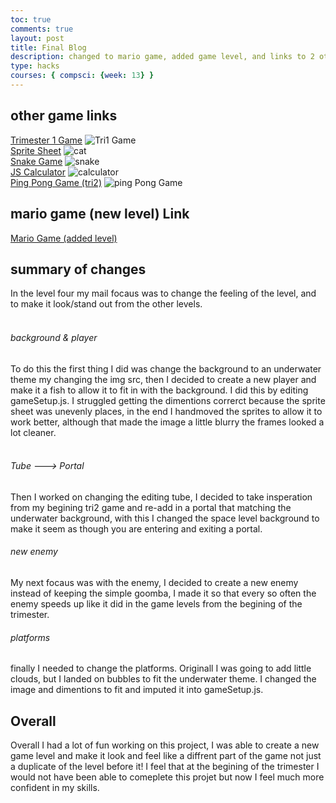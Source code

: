 ```yaml
---
toc: true
comments: true
layout: post
title: Final Blog
description: changed to mario game, added game level, and links to 2 other tri1/tri2 games and mario game with added level
type: hacks
courses: { compsci: {week: 13} }
---
```


## other game links
<td><a href="https://noratheturtle.github.io/code//2023/11/02/Trimester1game.html">Trimester 1 Game</a></td>
<img src="{{site.baseurl}}/images/platformer/tri1game.png" alt="Tri1 Game">
<br>
<td><a href="https://noratheturtle.github.io/code//2023/09/26/spritesheet.html">Sprite Sheet</a></td>
<img src="{{site.baseurl}}/images/spriteCat.png" alt="cat">
<br>
<td><a href="https://noratheturtle.github.io/code//2023/08/31/snakeGame.html">Snake Game</a></td>
<img src="{{site.baseurl}}/images/platformer/snakegame.png" alt="snake">
<br>
<td><a href="https://noratheturtle.github.io/code//2023/08/23/javascript-calculator.html">JS Calculator</a></td>
<img src="{{site.baseurl}}/images/platformer/calculator.png" alt="calculator">
<br>
<td><a href="https://noratheturtle.github.io/code//2023/11/15/pingPongGame.html">Ping Pong Game (tri2)</a></td>
<img src="{{site.baseurl}}/images/platformer/pingPong.png" alt="ping Pong Game">
<br>

## mario game (new level) Link
<td><a href="https://noratheturtle.github.io/code//2024/01/08/CSSE-oop-game-levels2.html">Mario Game (added level)</a></td>

## summary of changes
In the level four my mail focaus was to change the feeling of the level, and to make it look/stand out from the other levels.  
<br>

###### background & player
To do this the first thing I did was change the background to an underwater theme my changing the img src, then I decided to create a new player and make it a fish to allow it to fit in with the background.  I did this by editing gameSetup.js.  I struggled getting the dimentions correrct because the sprite sheet was unevenly places, in the end I handmoved the sprites to allow it to work better, although that made the image a little blurry the frames looked a lot cleaner.  
<br>

###### Tube ---> Portal
Then I worked on changing the editing tube, I decided to take insperation from my begining tri2 game and re-add in a portal that matching the underwater background,  with this I changed the space level background to make it seem as though you are entering and exiting a portal.
<br>

###### new enemy
My next focaus was with the enemy, I decided to create a new enemy instead of keeping the simple goomba, I made it so that every so often the enemy speeds up like it did in the game levels from the begining of the trimester. 
<br>

###### platforms
finally I needed to change the platforms.  Originall I was going to add little clouds, but I landed on bubbles to fit the underwater theme.  I changed the image and dimentions to fit and imputed it into gameSetup.js.

## Overall
Overall I had a lot of fun working on this project, I was able to create a new game level and make it look and feel like a diffrent part of the game not just a duplicate of the level before it! I feel that at the begining of the trimester I would not have been able to comeplete this projet but now I feel much more confident in my skills.